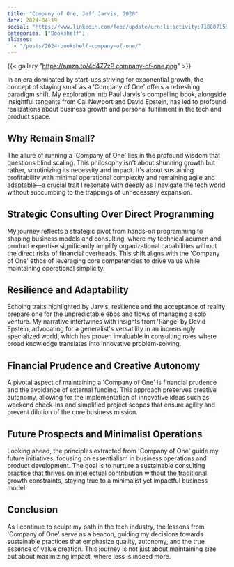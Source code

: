 ```yaml
---
title: "Company of One, Jeff Jarvis, 2020"
date: 2024-04-19
social: "https://www.linkedin.com/feed/update/urn:li:activity:7188071594987073536/"
categories: ["Bookshelf"]
aliases:
  - "/posts/2024-bookshelf-company-of-one/"
---
```


{{< gallery "https://amzn.to/4d4Z7zP,company-of-one.png" >}}

In an era dominated by start-ups striving for exponential growth, the concept of staying small as a 'Company of One' offers a refreshing paradigm shift. My exploration into Paul Jarvis's compelling book, alongside insightful tangents from Cal Newport and David Epstein, has led to profound realizations about business growth and personal fulfillment in the tech and product space.

## Why Remain Small?

The allure of running a 'Company of One' lies in the profound wisdom that questions blind scaling. This philosophy isn't about shunning growth but rather, scrutinizing its necessity and impact. It's about sustaining profitability with minimal operational complexity and remaining agile and adaptable—a crucial trait I resonate with deeply as I navigate the tech world without succumbing to the trappings of unnecessary expansion.

## Strategic Consulting Over Direct Programming

My journey reflects a strategic pivot from hands-on programming to shaping business models and consulting, where my technical acumen and product expertise significantly amplify organizational capabilities without the direct risks of financial overheads. This shift aligns with the 'Company of One' ethos of leveraging core competencies to drive value while maintaining operational simplicity.

## Resilience and Adaptability

Echoing traits highlighted by Jarvis, resilience and the acceptance of reality prepare one for the unpredictable ebbs and flows of managing a solo venture. My narrative intertwines with insights from 'Range' by David Epstein, advocating for a generalist's versatility in an increasingly specialized world, which has proven invaluable in consulting roles where broad knowledge translates into innovative problem-solving.

## Financial Prudence and Creative Autonomy

A pivotal aspect of maintaining a 'Company of One' is financial prudence and the avoidance of external funding. This approach preserves creative autonomy, allowing for the implementation of innovative ideas such as weekend check-ins and simplified project scopes that ensure agility and prevent dilution of the core business mission.

## Future Prospects and Minimalist Operations

Looking ahead, the principles extracted from 'Company of One' guide my future initiatives, focusing on essentialism in business operations and product development. The goal is to nurture a sustainable consulting practice that thrives on intellectual contribution without the traditional growth constraints, staying true to a minimalist yet impactful business model.

## Conclusion

As I continue to sculpt my path in the tech industry, the lessons from 'Company of One' serve as a beacon, guiding my decisions towards sustainable practices that emphasize quality, autonomy, and the true essence of value creation. This journey is not just about maintaining size but about maximizing impact, where less is indeed more.
